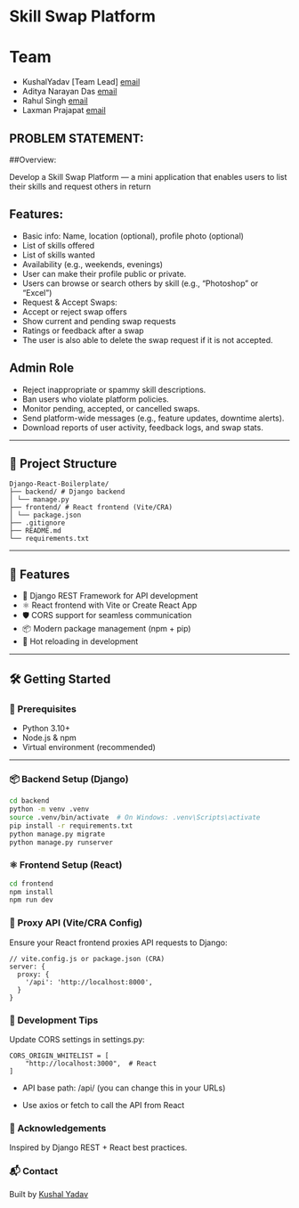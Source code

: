 # Skill Swap Platform

# Team
- KushalYadav [Team Lead] [email](net.kushalyadav@gmail.com)
- Aditya Narayan Das [email](aditya123das123@gmail.com)
- Rahul Singh [email](rahulsingh51775177@gmail.com)
- Laxman Prajapat [email](theprogrammer452023@gmail.com)
## PROBLEM STATEMENT: 

##Overview:

Develop a Skill Swap Platform — a mini application that enables users to list their skills and request others in return

## Features:

- Basic info: Name, location (optional), profile photo (optional)
- List of skills offered
- List of skills wanted
- Availability (e.g., weekends, evenings)
- User can make their profile public or private.
- Users can browse or search others by skill (e.g., “Photoshop” or “Excel”)
- Request & Accept Swaps:
- Accept or reject swap offers
- Show current and pending swap requests
- Ratings or feedback after a swap
- The user is also able to delete the swap request if it is not accepted.

## Admin Role
- Reject inappropriate or spammy skill descriptions.
- Ban users who violate platform policies.
- Monitor pending, accepted, or cancelled swaps.
- Send platform-wide messages (e.g., feature updates, downtime alerts).
- Download reports of user activity, feedback logs, and swap stats.

---

## 📁 Project Structure

```
Django-React-Boilerplate/
├── backend/ # Django backend
│ └── manage.py
├── frontend/ # React frontend (Vite/CRA)
│ └── package.json
├── .gitignore
├── README.md
└── requirements.txt
```

---

## 🚀 Features

- 🔗 Django REST Framework for API development
- ⚛️ React frontend with Vite or Create React App
- 🛡️ CORS support for seamless communication
- 📦 Modern package management (npm + pip)
- 🔄 Hot reloading in development

---

## 🛠️ Getting Started

### 🔧 Prerequisites

- Python 3.10+
- Node.js & npm
- Virtual environment (recommended)

---

### 📦 Backend Setup (Django)

```bash
cd backend
python -m venv .venv
source .venv/bin/activate  # On Windows: .venv\Scripts\activate
pip install -r requirements.txt
python manage.py migrate
python manage.py runserver
```

### ⚛️ Frontend Setup (React)

```bash
cd frontend
npm install
npm run dev
```

### 🔄 Proxy API (Vite/CRA Config)
Ensure your React frontend proxies API requests to Django:

```
// vite.config.js or package.json (CRA)
server: {
  proxy: {
    '/api': 'http://localhost:8000',
  }
}
```

### 🧪 Development Tips
Update CORS settings in settings.py:

```
CORS_ORIGIN_WHITELIST = [
    "http://localhost:3000",  # React
]
```
- API base path: /api/ (you can change this in your URLs)

- Use axios or fetch to call the API from React

### 🙌 Acknowledgements
Inspired by Django REST + React best practices.

### 📬 Contact
Built by [Kushal Yadav](https://www.linkedin.com/in/kushal-yadav-799310318/)
